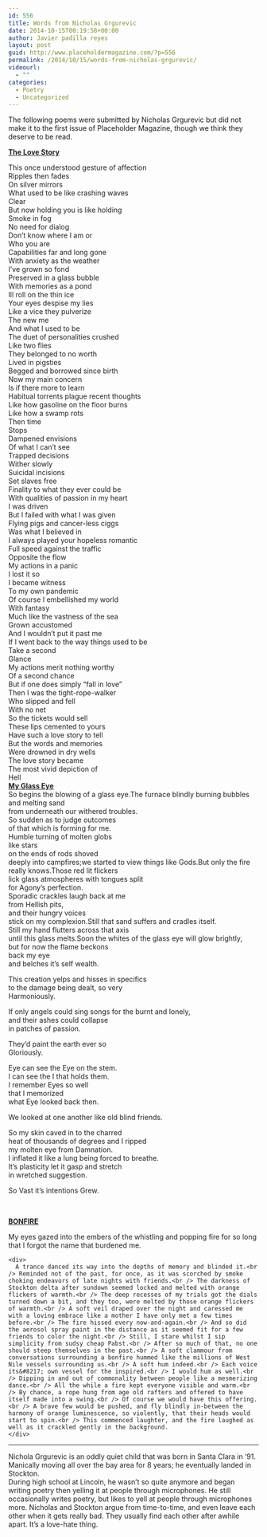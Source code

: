 ```yaml
---
id: 556
title: Words from Nicholas Grgurevic
date: 2014-10-15T00:19:58+00:00
author: Javier padilla reyes
layout: post
guid: http://www.placeholdermagazine.com/?p=556
permalink: /2014/10/15/words-from-nicholas-grgurevic/
videourl:
  - ""
categories:
  - Poetry
  - Uncategorized
---
```

The following poems were submitted by Nicholas Grgurevic but did not make it to the first issue of Placeholder Magazine, though we think they deserve to be read.

<!--more-->


  
**<span style="color: #222222; text-decoration: underline;">The Love Story</span>**

<div style="color: #222222;">
  This once understood gesture of affection<br /> Ripples then fades<br /> On silver mirrors<br /> What used to be like crashing waves<br /> Clear<br /> But now holding you is like holding<br /> Smoke in fog<br /> No need for dialog<br /> Don&#8217;t know where I am or<br /> Who you are<br /> Capabilities far and long gone<br /> With anxiety as the weather<br /> I&#8217;ve grown so fond<br /> Preserved in a glass bubble<br /> With memories as a pond<br /> Ill roll on the thin ice<br /> Your eyes despise my lies<br /> Like a vice they pulverize<br /> The new me<br /> And what I used to be<br /> The duet of personalities crushed<br /> Like two flies<br /> They belonged to no worth<br /> Lived in pigsties<br /> Begged and borrowed since birth<br /> Now my main concern<br /> Is if there more to learn<br /> Habitual torrents plague recent thoughts<br /> Like how gasoline on the floor burns<br /> Like how a swamp rots<br /> Then time<br /> Stops<br /> Dampened envisions<br /> Of what I can&#8217;t see<br /> Trapped decisions<br /> Wither slowly<br /> Suicidal incisions<br /> Set slaves free<br /> Finality to what they ever could be<br /> With qualities of passion in my heart<br /> I was driven<br /> But I failed with what I was given<br /> Flying pigs and cancer-less ciggs<br /> Was what I believed in<br /> I always played your hopeless romantic<br /> Full speed against the traffic<br /> Opposite the flow<br /> My actions in a panic<br /> I lost it so<br /> I became witness<br /> To my own pandemic<br /> Of course I embellished my world<br /> With fantasy<br /> Much like the vastness of the sea<br /> Grown accustomed<br /> And I wouldn&#8217;t put it past me<br /> If I went back to the way things used to be<br /> Take a second<br /> Glance<br /> My actions merit nothing worthy<br /> Of a second chance<br /> But if one does simply &#8220;fall in love&#8221;<br /> Then I was the tight-rope-walker<br /> Who slipped and fell<br /> With no net<br /> So the tickets would sell<br /> These lips cemented to yours<br /> Have such a love story to tell<br /> But the words and memories<br /> Were drowned in dry wells<br /> The love story became<br /> The most vivid depiction of<br /> Hell
</div>

<div style="color: #222222;">
</div>

<div style="color: #222222;">
</div>

<div style="color: #222222;">
  <strong><span style="text-decoration: underline;">My Glass Eye</span></strong>
</div>

<div style="color: #222222;">
  So begins the blowing of a glass eye.The furnace blindly burning bubbles and melting sand<br /> from underneath our withered troubles.<br /> So sudden as to judge outcomes<br /> of that which is forming for me.<br /> Humble turning of molten globs<br /> like stars<br /> on the ends of rods shoved<br /> deeply into campfires;we started to view things like Gods.But only the fire really knows.Those red lit flickers<br /> lick glass atmospheres with tongues split<br /> for Agony&#8217;s perfection.<br /> Sporadic crackles laugh back at me<br /> from Hellish pits,<br /> and their hungry voices<br /> stick on my complexion.Still that sand suffers and cradles itself.<br /> Still my hand flutters across that axis<br /> until this glass melts.Soon the whites of the glass eye will glow brightly,<br /> but for now the flame beckons<br /> back my eye<br /> and belches it&#8217;s self wealth.</p> 
  
  <p>
    This creation yelps and hisses in specifics<br /> to the damage being dealt, so very<br /> Harmoniously.
  </p>
  
  <p>
    If only angels could sing songs for the burnt and lonely,<br /> and their ashes could collapse<br /> in patches of passion.
  </p>
  
  <p>
    They&#8217;d paint the earth ever so<br /> Gloriously.
  </p>
  
  <p>
    Eye can see the Eye on the stem.<br /> I can see the I that holds them.<br /> I remember Eyes so well<br /> that I memorized<br /> what Eye looked back then.
  </p>
  
  <p>
    We looked at one another like old blind friends.
  </p>
  
  <p>
    So my skin caved in to the charred<br /> heat of thousands of degrees and I ripped<br /> my molten eye from Damnation.<br /> I inflated it like a lung being forced to breathe.<br /> It&#8217;s plasticity let it gasp and stretch<br /> in wretched suggestion.
  </p>
  
  <p>
    So Vast it&#8217;s intentions Grew.
  </p>
  
  <p>
    &nbsp;
  </p>
  
  <p>
    <strong><span style="text-decoration: underline;">BONFIRE</span></strong>
  </p>
  
  <div>
    <p>
      My eyes gazed into the embers of the whistling and popping fire for so long that I forgot the name that burdened me.
    </p>
    
    <div>
      A trance danced its way into the depths of memory and blinded it.<br /> Reminded not of the past, for once, as it was scorched by smoke choking endeavors of late nights with friends.<br /> The darkness of Stockton delta after sundown seemed locked and melted with orange flickers of warmth.<br /> The deep recesses of my trials got the dials turned down a bit, and they too, were melted by those orange flickers of warmth.<br /> A soft veil draped over the night and caressed me with a loving embrace like a mother I have only met a few times before.<br /> The fire hissed every now-and-again.<br /> And so did the aerosol spray paint in the distance as it seemed fit for a few friends to color the night.<br /> Still, I stare whilst I sip simplicity from sudsy cheap Pabst.<br /> After so much of that, no one should steep themselves in the past.<br /> A soft clammour from conversations surrounding a bonfire hummed like the millions of West Nile vessels surrounding us.<br /> A soft hum indeed.<br /> Each voice its&#8217; own vessel for the inspired.<br /> I would hum as well.<br /> Dipping in and out of commonality between people like a mesmerizing dance.<br /> All the while a fire kept everyone visible and warm.<br /> By chance, a rope hung from age old rafters and offered to have itself made into a swing.<br /> Of course we would have this offering.<br /> A brave few would be pushed, and fly blindly in-between the harmony of orange luminescence, so violently, that their heads would start to spin.<br /> This commenced laughter, and the fire laughed as well as it crackled gently in the background.
    </div>
  </div>
</div>

<div style="color: #222222;">
</div>

<div style="color: #222222;">
  <hr />
</div>

<div style="color: #222222;">
</div>

<div style="color: #222222;">
  Nichola Grgurevic is an oddly quiet child that was born in Santa Clara in &#8217;91. Manically moving all over the bay area for 8 years; he eventually landed in Stockton.<br /> During high school at Lincoln, he wasn&#8217;t so quite anymore and began writing poetry then yelling it at people through microphones. He still occasionally writes poetry, but likes to yell at people through microphones more. Nicholas and Stockton argue from time-to-time, and even leave each other when it gets really bad. They usually find each other after awhile apart. It&#8217;s a love-hate thing.
</div>